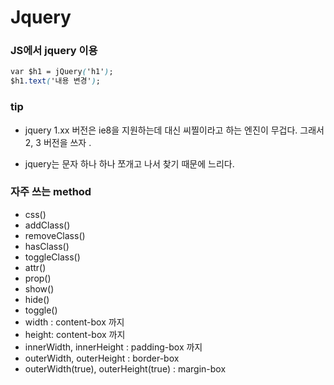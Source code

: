 # Jquery

### JS에서 jquery 이용

```css
var $h1 = jQuery('h1');
$h1.text('내용 변경');
```

### tip
- jquery 1.xx 버전은 ie8을 지원하는데 대신 씨찔이라고 하는 엔진이 무겁다.
그래서 2, 3 버전을 쓰자 .

- jquery는 문자 하나 하나 쪼개고 나서 찾기 때문에 느리다.


### 자주 쓰는 method
- css()
- addClass()
- removeClass()
- hasClass()
- toggleClass()
- attr()
- prop()
- show()
- hide()
- toggle()
- width : content-box 까지  
- height: content-box 까지 
- innerWidth, innerHeight : padding-box 까지 
- outerWidth, outerHeight : border-box 
- outerWidth(true), outerHeight(true) : margin-box
